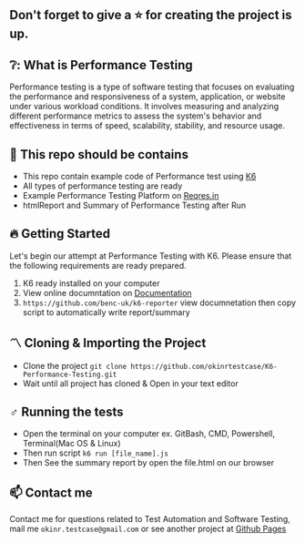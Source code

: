 ## Don't forget to give a ⭐ for creating the project is up.
## ❔: What is Performance Testing
Performance testing is a type of software testing that focuses on evaluating the performance and responsiveness of a system, application, or website under various workload conditions. It involves measuring and analyzing different performance metrics to assess the system's behavior and effectiveness in terms of speed, scalability, stability, and resource usage.

## 👜 This repo should be contains
  * This repo contain example code of Performance test using [K6](https://k6.io/)
  * All types of performance testing are ready
  * Example Performance Testing Platform on [Reqres.in](https://reqres.in/)
  * htmlReport and Summary of Performance Testing after Run

## 🔥 Getting Started
Let's begin our attempt at Performance Testing with K6. Please ensure that the following requirements are ready prepared.
  1. K6 ready installed on your computer
  2. View online documntation on [Documentation](https://k6.io/docs/)
  3. `https://github.com/benc-uk/k6-reporter` view documnetation then copy script to automatically write report/summary

## 〽️ Cloning & Importing the Project
  * Clone the project `git clone https://github.com/okinrtestcase/K6-Performance-Testing.git`
  * Wait until all project has cloned & Open in your text editor
 
## ♂️ Running the tests
  * Open the terminal on your computer ex. GitBash, CMD, Powershell, Terminal(Mac OS & Linux)
  * Then run script `k6 run [file_name].js`
  * Then See the summary report by open the file.html on our browser

## 📫 Contact me
Contact me for questions related to Test Automation and Software Testing, mail me `okinr.testcase@gmail.com` or see another project at [Github Pages](https://github.com/okinrtestcase)


